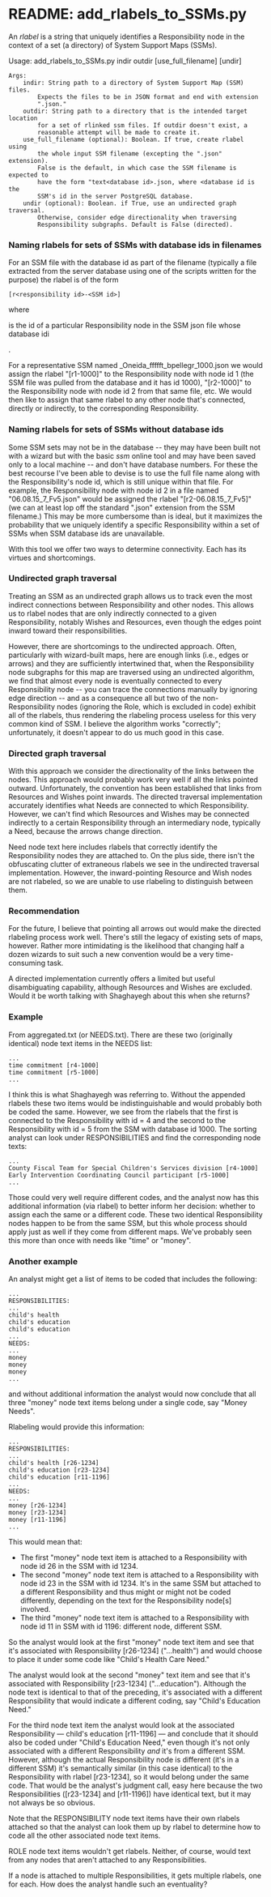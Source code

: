 <h1>README: add_rlabels_to_SSMs.py</h1>

<p>An <em>rlabel</em> is a string that uniquely identifies a Responsibility node in the context of a set (a directory) of System Support Maps (SSMs).</p>

<p>
    Usage:
        add_rlabels_to_SSMs.py indir outdir [use_full_filename] [undir]

    Args:
        indir: String path to a directory of System Support Map (SSM) files.
            Expects the files to be in JSON format and end with extension
            ".json."
        outdir: String path to a directory that is the intended target location
            for a set of rlinked ssm files. If outdir doesn't exist, a
            reasonable attempt will be made to create it.
        use_full_filename (optional): Boolean. If true, create rlabel using
            the whole input SSM filename (excepting the ".json" extension).
            False is the default, in which case the SSM filename is expected to
            have the form "text<database id>.json, where <database id is the
            SSM's id in the server PostgreSQL database.
        undir (optional): Boolean. if True, use an undirected graph traversal.
            Otherwise, consider edge directionality when traversing
            Responsibility subgraphs. Default is False (directed).
</p>

<h3>Naming rlabels for sets of SSMs with database ids in filenames</h3>

<p>For an SSM file with the database id as part of the filename (typically a file extracted from the server database using one of the scripts written for the purpose) the rlabel is of the form</p>

    [r<responsibility id>-<SSM id>]
<p>where</p>
    <responsibility id>
<p>is the id of a particular Responsibility node in the SSM json file whose database idi</p>
    <SSM id>.
<p>For a representative SSM named _Oneida_ffffft_bpellegr_1000.json we would assign the rlabel "[r1-1000]" to the Responsibility node with node id 1 (the SSM file was pulled from the database and it has id 1000), "[r2-1000]" to the Responsibility node with node id 2 from that same file, etc. We would then like to assign that same rlabel to any other node that's connected, directly or indirectly, to the corresponding Responsibility.</p>

<h3>Naming rlabels for sets of SSMs without database ids</h3>
<p>Some SSM sets may not be in the database -- they may have been built not with a wizard but with the basic <em>ssm</em> online tool and may have been saved only to a local machine -- and don't have database numbers. For these the best recourse I've been able to devise is to use the full file name along with the Responsibility's node id, which is still unique within that file. For example, the Responsibility node with node id 2 in a file named "06.08.15_7_Fv5.json" would be assigned the rlabel "[r2-06.08.15_7_Fv5]" (we can at least lop off the standard ".json" extension from the SSM filename.) This may be more cumbersome than is ideal, but it maximizes the probability that we uniquely identify a specific Responsibility within a set of SSMs when SSM database ids are unavailable.</p>


<p>With this tool we offer two ways to determine connectivity. Each has its virtues and shortcomings.</p>

<h3>Undirected graph traversal</h3>
<p>Treating an SSM as an undirected graph allows us to track even the most indirect connections between Responsibility and other nodes. This allows us to rlabel nodes that are only indirectly connected to a given Responsibility, notably Wishes and Resources, even though the edges point inward toward their responsibilities.</p>

<p>However, there are shortcomings to the undirected approach. Often, particularly with wizard-built maps, here are enough links (i.e., edges or arrows) and they are sufficiently intertwined that, when the Responsibility node subgraphs for this map are traversed using an undirected algorithm, we find that almost every node is eventually connected to every Responsibility node -- you can trace the connections manually by ignoring edge direction -- and as a consequence all but two of the non-Responsibility nodes (ignoring the Role, which is excluded in code) exhibit all of the rlabels, thus rendering the rlabeling process useless for this very common kind of SSM. I believe the algorithm works "correctly"; unfortunately, it doesn't appear to do us much good in this case.</p>

<h3>Directed graph traversal</h3>
<p>With this approach we consider the directionality of the links between the nodes. This approach would probably work very well if all the links pointed outward. Unfortunately, the convention has been established that links from Resources and Wishes point inwards. The directed traversal implementation accurately identifies what Needs are connected to which Responsibility. However, we can't find which Resources and Wishes may be connected indirectly to a certain Responsibility through an intermediary node, typically a Need, because the arrows change direction.</p>

</p>Need node text here includes rlabels that correctly identify the Responsibility nodes they are attached to. On the plus side, there isn't the obfuscating clutter of extraneous rlabels we see in the undirected traversal implementation. However, the inward-pointing Resource and Wish nodes are not rlabeled, so we are unable to use rlabeling to distinguish between them.

 

<h3>Recommendation</h3>
<p>For the future, I believe that pointing all arrows out would make the directed rlabeling process work well. There's still the legacy of existing sets of maps, however. Rather more intimidating is the likelihood that changing half a dozen wizards to suit such a new convention would be a very time-consuming task.</p>

</p>A directed implementation currently offers a limited but useful disambiguating capability, although Resources and Wishes are excluded. Would it be worth talking with Shaghayegh about this when she returns? 

<h3>Example</h3>
<p>From aggregated.txt (or NEEDS.txt). There are these two (originally identical) node text items in the NEEDS list:

    ...
    time commitment [r4-1000]
    time commitment [r5-1000]
    ...

I think this is what Shaghayegh was referring to. Without the appended rlabels these two items would be indistinguishable and would probably both be coded the same. However, we see from the rlabels that the first is connected to the Responsibility with id = 4  and the second to the Responsibility with id = 5 from the SSM with database id 1000. The sorting analyst can look under RESPONSIBILITIES and find the corresponding node texts: 

    ...
    County Fiscal Team for Special Children's Services division [r4-1000]
    Early Intervention Coordinating Council participant [r5-1000]
    ...

Those could very well require different codes, and the analyst now has this additional information (via rlabel) to better inform her decision: whether to assign each the same or a different code. These two identical Responsibility nodes happen to be from the same SSM, but this whole process should apply just as well if they come from different maps. We've probably seen this more than once with needs like "time" or "money".</p>

<h3>Another example</h3>
<p>An analyst might get a list of items to be coded that includes the following:

    ...
    RESPONSIBILITIES:
    ...
    child's health
    child's education
    child's education
    ...
    NEEDS:
    ...
    money
    money
    money
    ...

and without additional information the analyst would now conclude that all three "money" node text items belong under a single code, say "Money Needs".</p>

<p>Rlabeling would provide this information:

    ...
    RESPONSIBILITIES:
    ...
    child's health [r26-1234]
    child's education [r23-1234]
    child's education [r11-1196]
    ...
    NEEDS:
    ...
    money [r26-1234]
    money [r23-1234]
    money [r11-1196]
    ...

</p>

<p>This would mean that:

<ul>
<li>The first "money" node text item is attached to a Responsibility with node id 26 in the SSM with id 1234.</li>
<li>The second "money" node text item is attached to a Responsibility with node id 23 in the SSM with id 1234. It's in the same SSM but attached to a different Responsibility and thus might or might not be coded differently, depending on the text for the Responsibility node[s] involved.</li>
<li>The third "money" node text item is attached to a Responsibility with node id 11 in SSM with id 1196: different node, different SSM.</li>
</ul>
</p>
 
<p>So the analyst would look at the first "money" node text item and see that it's associated with Responsibility [r26-1234] ("...health") and would choose to place it under some code like "Child's Health Care Need."</p>

<p>The analyst would look at the second "money" text item and see that it's associated with Responsibility [r23-1234] ("...education"). Although the node text is identical to that of the preceding, it's associated with a different Responsibility that would indicate a different coding, say "Child's Education Need."</p>

<p>For the third node text item the analyst would look at the associated Responsibility &mdash; child's education [r11-1196] &mdash; and conclude that it should also be coded under "Child's Education Need," even though it's not only associated with a different Responsibility <em>and</em> it's from a different SSM. However, although the actual Responsibility node is different (it's in a different SSM) it's semantically similar (in this case identical) to the Responsibility with rlabel [r23-1234], so it would belong under the same code. That would be the analyst's judgment call, easy here because the two Responsibilities ([r23-1234] and [r11-1196]) have identical text, but it may not always be so obvious.</p>

<p>Note that the RESPONSIBILITY node text items have their own rlabels attached so that the analyst can look them up by rlabel to determine how to code all the other  associated node text items.</p>

<p>ROLE node text items wouldn't get rlabels. Neither, of course, would text from any nodes that aren't attached to any Responsibilities.</p>

<p>If a node is attached to multiple Responsibilities, it gets multiple rlabels, one for each. How does the analyst handle such an eventuality?</p>

